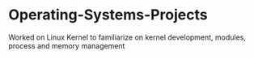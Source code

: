 # Operating-Systems-Projects
Worked on Linux Kernel to familiarize on kernel development, modules, process and memory management
